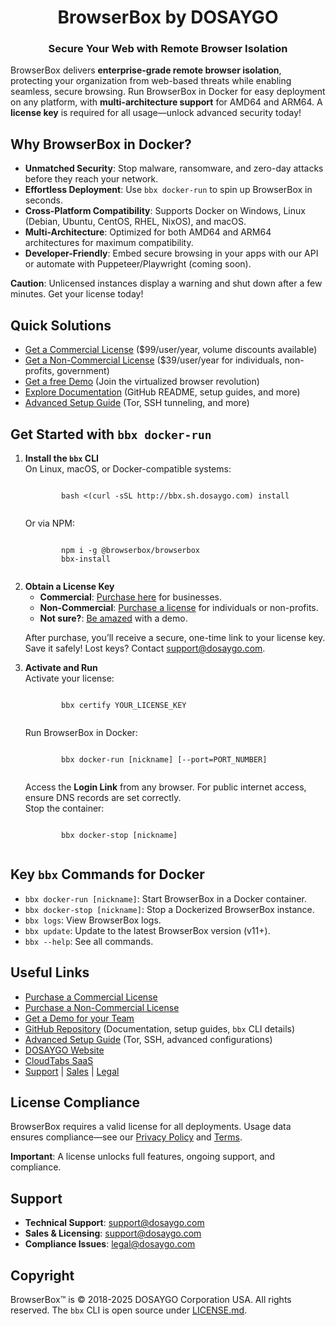 <h1 align="center">BrowserBox by DOSAYGO</h1>
<h3 align="center">Secure Your Web with Remote Browser Isolation</h3>

<p>BrowserBox delivers <strong>enterprise-grade remote browser isolation</strong>, protecting your organization from web-based threats while enabling seamless, secure browsing. Run BrowserBox in Docker for easy deployment on any platform, with <strong>multi-architecture support</strong> for AMD64 and ARM64. A <strong>license key</strong> is required for all usage—unlock advanced security today!</p>

<h2>Why BrowserBox in Docker?</h2>
<ul>
    <li><strong>Unmatched Security</strong>: Stop malware, ransomware, and zero-day attacks before they reach your network.</li>
    <li><strong>Effortless Deployment</strong>: Use <code>bbx docker-run</code> to spin up BrowserBox in seconds.</li>
    <li><strong>Cross-Platform Compatibility</strong>: Supports Docker on Windows, Linux (Debian, Ubuntu, CentOS, RHEL, NixOS), and macOS.</li>
    <li><strong>Multi-Architecture</strong>: Optimized for both AMD64 and ARM64 architectures for maximum compatibility.</li>
    <li><strong>Developer-Friendly</strong>: Embed secure browsing in your apps with our API or automate with Puppeteer/Playwright (coming soon).</li>
</ul>

<p><strong>Caution</strong>: Unlicensed instances display a warning and shut down after a few minutes. Get your license today!</p>

<h2>Quick Solutions</h2>
<ul>
    <li><a href="https://browse.cloudtabs.net/l" class="cta-button">Get a Commercial License</a> ($99/user/year, volume discounts available)</li>
    <li><a href="https://browse.cloudtabs.net/M/jl" class="cta-button">Get a Non-Commercial License</a> ($39/user/year for individuals, non-profits, government)</li>
    <li><a href="mailto:sales@dosaygo.com?subject=Demo" class="cta-button">Get a free Demo</a> (Join the virtualized browser revolution)</li>
    <li><a href="https://github.com/BrowserBox/BrowserBox" class="cta-button">Explore Documentation</a> (GitHub README, setup guides, and more)</li>
    <li><a href="https://github.com/BrowserBox/BrowserBox/blob/main/ADVANCE.md" class="cta-button">Advanced Setup Guide</a> (Tor, SSH tunneling, and more)</li>
</ul>

<h2>Get Started with <code>bbx docker-run</code></h2>

<ol>
    <li><strong>Install the <code>bbx</code> CLI</strong><br>
        On Linux, macOS, or Docker-compatible systems:
        <pre><code>
        bash &lt;(curl -sSL http://bbx.sh.dosaygo.com) install
        </code></pre>
        Or via NPM:
        <pre><code>
        npm i -g @browserbox/browserbox
        bbx-install
        </code></pre>
    </li>
    <li><strong>Obtain a License Key</strong><br>
        <ul>
            <li><strong>Commercial</strong>: <a href="https://browse.cloudtabs.net/l" class="cta-button">Purchase here</a> for businesses.</li>
            <li><strong>Non-Commercial</strong>: <a href="https://browse.cloudtabs.net/M/jl" class="cta-button">Purchase a license</a> for individuals or non-profits.</li>
            <li><strong>Not sure?</strong>: <a href="mailto:sales@dosaygo.com?subject=Demo" class="cta-button">Be amazed</a> with a demo.</li>
        </ul>
        <p>After purchase, you’ll receive a secure, one-time link to your license key. Save it safely! Lost keys? Contact <a href="mailto:support@dosaygo.com">support@dosaygo.com</a>.</p>
    </li>
    <li><strong>Activate and Run</strong><br>
        Activate your license:
        <pre><code>
        bbx certify YOUR_LICENSE_KEY
        </code></pre>
        Run BrowserBox in Docker:
        <pre><code>
        bbx docker-run [nickname] [--port=PORT_NUMBER]
        </code></pre>
        Access the <strong>Login Link</strong> from any browser. For public internet access, ensure DNS records are set correctly.<br>
        Stop the container:
        <pre><code>
        bbx docker-stop [nickname]
        </code></pre>
    </li>
</ol>

<h2>Key <code>bbx</code> Commands for Docker</h2>
<ul>
    <li><code>bbx docker-run [nickname]</code>: Start BrowserBox in a Docker container.</li>
    <li><code>bbx docker-stop [nickname]</code>: Stop a Dockerized BrowserBox instance.</li>
    <li><code>bbx logs</code>: View BrowserBox logs.</li>
    <li><code>bbx update</code>: Update to the latest BrowserBox version (v11+).</li>
    <li><code>bbx --help</code>: See all commands.</li>
</ul>

<h2>Useful Links</h2>
<ul>
    <li><a href="https://browse.cloudtabs.net/l" class="cta-button">Purchase a Commercial License</a></li>
    <li><a href="https://browse.cloudtabs.net/M/jl" class="cta-button">Purchase a Non-Commercial License</a></li>
    <li><a href="mailto:sales@dosaygo.com?subject=Demo" class="cta-button">Get a Demo for your Team</a></li>
    <li><a href="https://github.com/BrowserBox/BrowserBox" class="cta-button">GitHub Repository</a> (Documentation, setup guides, <code>bbx</code> CLI details)</li>
    <li><a href="https://github.com/BrowserBox/BrowserBox/blob/main/ADVANCE.md" class="cta-button">Advanced Setup Guide</a> (Tor, SSH, advanced configurations)</li>
    <li><a href="https://dosaygo.com" class="cta-button">DOSAYGO Website</a></li>
    <li><a href="https://browse.cloudtabs.net" class="cta-button">CloudTabs SaaS</a></li>
    <li><a href="mailto:support@dosaygo.com">Support</a> | <a href="mailto:support@dosaygo.com">Sales</a> | <a href="mailto:legal@dosaygo.com">Legal</a></li>
</ul>

<h2>License Compliance</h2>
<p>BrowserBox requires a valid license for all deployments. Usage data ensures compliance—see our <a href="https://dosaygo.com/privacy_policy.txt">Privacy Policy</a> and <a href="https://dosaygo.com/terms.txt">Terms</a>.</p>
<p><strong>Important</strong>: A license unlocks full features, ongoing support, and compliance.</p>

<h2>Support</h2>
<ul>
    <li><strong>Technical Support</strong>: <a href="mailto:support@dosaygo.com">support@dosaygo.com</a></li>
    <li><strong>Sales & Licensing</strong>: <a href="mailto:support@dosaygo.com">support@dosaygo.com</a></li>
    <li><strong>Compliance Issues</strong>: <a href="mailto:legal@dosaygo.com">legal@dosaygo.com</a></li>
</ul>

<h2>Copyright</h2>
<p>BrowserBox™ is © 2018-2025 DOSAYGO Corporation USA. All rights reserved. The <code>bbx</code> CLI is open source under <a href="https://github.com/BrowserBox/BrowserBox/blob/main/LICENSE.md">LICENSE.md</a>.</p>
